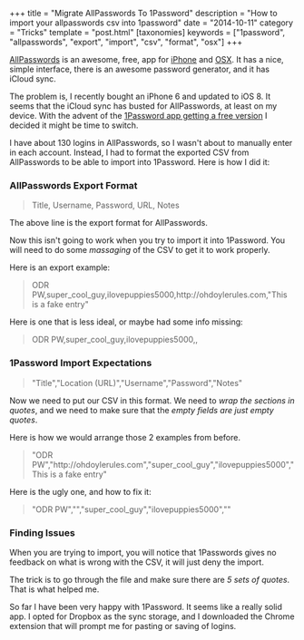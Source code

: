 +++
title = "Migrate AllPasswords To 1Password"
description = "How to import your allpasswords csv into 1password"
date = "2014-10-11"
category = "Tricks"
template = "post.html"
[taxonomies]
keywords = ["1password", "allpasswords", "export", "import", "csv", "format", "osx"]
+++

[AllPasswords](https://itunes.apple.com/ca/app/allpasswords-handy-personal/id588258846?mt=12) is an awesome, free, app for [iPhone](https://itunes.apple.com/ca/app/allpasswords/id578246311?mt=8) and [OSX](https://itunes.apple.com/ca/app/allpasswords-handy-personal/id588258846?mt=12). It has a nice, simple interface, there is an awesome password generator, and it has iCloud sync.

The problem is, I recently bought an iPhone 6 and updated to iOS 8. It seems that the iCloud sync has busted for AllPasswords, at least on my device. With the advent of the [1Password app getting a free version](http://bgr.com/2014/09/17/1password-for-ios-free-download/) I decided it might be time to switch.

I have about 130 logins in AllPasswords, so I wasn't about to manually enter in each account. Instead, I had to format the exported CSV from AllPasswords to be able to import into 1Password. Here is how I did it:

### AllPasswords Export Format

> Title, Username, Password, URL, Notes

The above line is the export format for AllPasswords.

Now this isn't going to work when you try to import it into 1Password. You will need to do some *massaging* of the CSV to get it to work properly.

Here is an export example:

> ODR PW,super_cool_guy,ilovepuppies5000,http\://ohdoylerules\.com,"This is a fake entry"

Here is one that is less ideal, or maybe had some info missing:

> ODR PW,super_cool_guy,ilovepuppies5000,,

### 1Password Import Expectations

> "Title","Location (URL)","Username","Password","Notes"

Now we need to put our CSV in this format. We need to *wrap the sections in quotes*, and we need to make sure that the *empty fields are just empty quotes*.

Here is how we would arrange those 2 examples from before.

> "ODR PW","http\://ohdoylerules\.com","super_cool_guy","ilovepuppies5000","This is a fake entry"

Here is the ugly one, and how to fix it:

> "ODR PW","","super_cool_guy","ilovepuppies5000",""

### Finding Issues

When you are trying to import, you will notice that 1Passwords gives no feedback on what is wrong with the CSV, it will just deny the import.

The trick is to go through the file and make sure there are *5 sets of quotes*. That is what helped me.

So far I have been very happy with 1Password. It seems like a really solid app. I opted for Dropbox as the sync storage, and I downloaded the Chrome extension that will prompt me for pasting or saving of logins.




